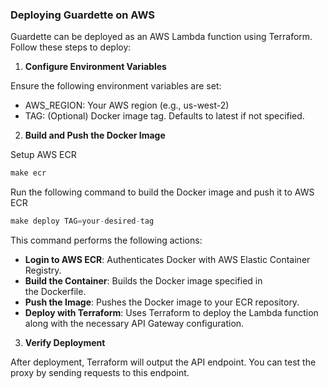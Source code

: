 ### Deploying Guardette on AWS

Guardette can be deployed as an AWS Lambda function using Terraform. Follow these steps to deploy:

1. **Configure Environment Variables**

Ensure the following environment variables are set:

- AWS_REGION: Your AWS region (e.g., us-west-2)
- TAG: (Optional) Docker image tag. Defaults to latest if not specified.

2. **Build and Push the Docker Image**

Setup AWS ECR

```python
make ecr
```

Run the following command to build the Docker image and push it to AWS ECR

```python
make deploy TAG=your-desired-tag
```

This command performs the following actions:

- **Login to AWS ECR**: Authenticates Docker with AWS Elastic Container Registry.
- **Build the Container**: Builds the Docker image specified in the Dockerfile.
- **Push the Image**: Pushes the Docker image to your ECR repository.
- **Deploy with Terraform**: Uses Terraform to deploy the Lambda function along with the necessary API Gateway configuration.

3. **Verify Deployment**

After deployment, Terraform will output the API endpoint. You can test the proxy by sending requests to this endpoint.

